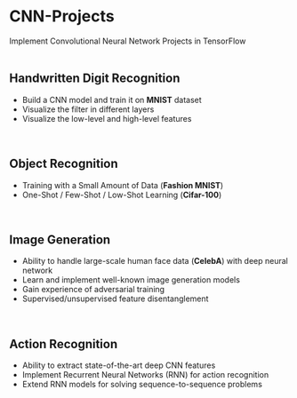 # CNN-Projects

Implement Convolutional Neural Network Projects in TensorFlow</br></br>

<h2>Handwritten Digit Recognition</h2>
<ul>
  <li>Build a CNN model and train it on <b>MNIST</b> dataset</li>
  <li>Visualize the filter in different layers</li>
  <li>Visualize the low-level and high-level features</li>
</ul>
</br>

<h2>Object Recognition</h2>
<ul>
  <li>Training with a Small Amount of Data (<b>Fashion MNIST</b>)</li>
  <li>One-Shot / Few-Shot / Low-Shot Learning (<b>Cifar-100</b>)</li>
</ul>
</br>

<h2>Image Generation</h2>
<ul>
  <li>Ability to handle large-scale human face data (<b>CelebA</b>) with deep neural network</li>
  <li>Learn and implement well-known image generation models</li>
  <li>Gain experience of adversarial training</li>
  <li>Supervised/unsupervised feature disentanglement</li>
</ul>
</br>

<h2>Action Recognition</h2>
<ul>
  <li>Ability to extract state-of-the-art deep CNN features</li>
  <li>Implement Recurrent Neural Networks (RNN) for action recognition</li>
  <li>Extend RNN models for solving sequence-to-sequence problems</li>
</ul>
